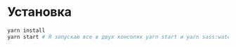 # Установка

```bash
yarn install
yarn start # Я запускаю все в двух консолях yarn start и yarn sass:watch
```
